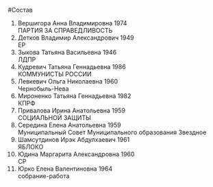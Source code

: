 #Состав
1. Вершигора Анна Владимировна 1974   
    ПАРТИЯ ЗА СПРАВЕДЛИВОСТЬ
2. Детков Владимир Александрович 1949   
    ЕР
3. Зыкова Татьяна Васильевна 1946   
    ЛДПР
4. Кудревич Татьяна Геннадьевна 1986   
    КОММУНИСТЫ РОССИИ
5. Левкевич Ольга Николаевна 1960   
    Чернобыль-Нева
6. Мироненко Татьяна Геннадьевна 1982   
    КПРФ
7. Привалова Ирина Анатольевна 1959   
    СОЦИАЛЬНОЙ ЗАЩИТЫ
8. Середина Елена Анатольевна 1959   
    Муниципальный Совет Муниципального образования Звездное
9. Шамсутдинов Ирэк Абдулхаевич 1961   
    ЯБЛОКО
10. Юдина Маргарита Александровна 1960   
    СР
11. Юрко Елена Валентиновна 1964   
    собрание-работа
